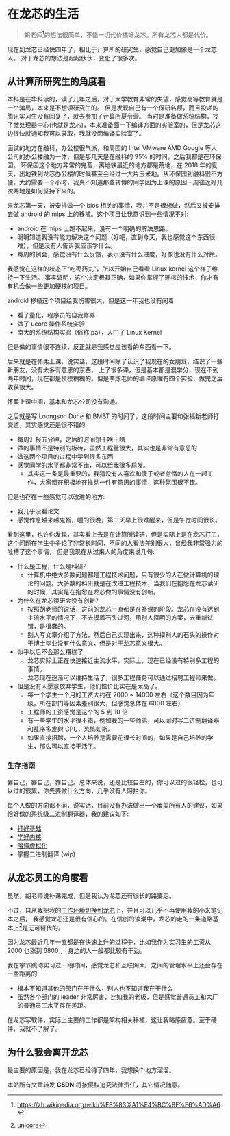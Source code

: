# 在龙芯的生活

> 胡老师[^1]的想法很简单，不惜一切代价搞好龙芯。所有龙芯人都是代价。

现在到龙芯已经快四年了，相比于计算所的研究生，感觉自己更加像是一个龙芯人。
对于龙芯的想法是起起伏伏，变化了很多次。

## 从计算所研究生的角度看
本科是在华科读的，读了几年之后，对于大学教育非常的失望，感觉高等教育就是一个骗局，本来是不想读研究生的。
但是发现自己有一个保研名额，而且投递的腾讯实习生没有回复了，就去参加了计算所夏令营。
当时是准备做系统结构，找了微处理器中心(也就是龙芯)，本来准备面一下编译方面的实验室的，但是龙芯这边很快就通知我可以录取，我就没面编译实验室了。

面试的地方在融科，办公楼很气派，和周围的 Intel VMware AMD Google 等大公司的办公楼融为一体，但是那几天是在融科的 95% 的时间，之后我都是在环保园。
环保园这个地方非常的鬼畜，离地铁最近的地方都是荒地，在 2018 年的夏天，出地铁到龙芯办公楼的时候甚至会经过一大片玉米地。从环保园到融科很不方便，大约需要一个小时，我真不知道那些转博的同学因为上课的原因一周往返好几次两地是如何坚持下来的。

来龙芯第一天，被安排做一个 bios 相关的事情，我并不是很想做，然后又被安排去做 android 的 mips 上的移植。这个项目让我意识到一些情况不对:
- android 在 mips 上跑不起来，没有一个明确的解决思路。
- 明明知道我没有能力解决这个问题（好吧，直到今天，我也感觉这个东西很难），但是没有人告诉我应该学什么。
- 每周的例会，感觉没有什么反馈，表示没有什么进度，好像也没有什么对策。

我感觉在这样的状态下“吃枣药丸”，所以开始自己看看 Linux kernel 这个样子维持一下生活。
事实证明，这个决定极其正确，如果你掌握了硬核的技术，你才有有机会做一些更加硬核的项目。

android 移植这个项目给我伤害很大，但是这一年我也没有闲着:
- 看了量化，程序员的自我修养
- 做了 ucore 操作系统实验
- 南大的系统结构实验（俗称 pa），入门了 Linux Kernel

但是做的事情很不连续，反正就是我感觉应该看的东西看一下。

后来就是在怀柔上课，说实话，这段时间除了认识了我现在的女朋友，结识了一些新朋友，没有太多有意思的东西。
上了很多课，但是基本都是混学分，现在不到两年时间，现在都是模模糊糊的。但是李炼老师的编译原理有四个实验，做完之后收获很大。

怀柔上课中间，基本和龙芯公司没有沟通。

之后就是写 Loongson Dune 和 BMBT 的时间了，这段时间主要和张福新老师打交道，其实感觉还是很不错的:
- 每周汇报五分钟，之后的时间想干啥干啥
- 做的事情不是特别的板砖，虽然工程量很大，其实也是非常有意思的
- 做这两个项目的过程中学到很多东西
- 感觉同学的水平都非常不错，可以给我很多启发。
  - 其实这一条是最重要的，我猜没有人喜欢和傻子或者怠惰的人在一起工作，大家都在积极地在推动一件有意思的事情，这种氛围很不错。

但是也存在一些感觉可以改进的地方:
- 我几乎没看论文
- 感觉作息越来越鬼畜，睡的很晚，第二天早上很难醒来，但是午觉时间很长。

看到这里，也许你发现，其实看上去是在计算所读研，但是实际上是在龙芯打工，这个问题在学生中争论了非常长时间，不同的人看法差别很大，曾经我非常强力的吐槽了这个事情，
但是我现在从过来人的角度来说几句:
- 什么是工程，什么是科研?
  - 计算机中绝大多数问题都是工程技术问题，只有很少的人在做计算机的理论的问题。大多数的科研就是在改进工程技术，当我们在抱怨在龙芯读研的时候，其实是在抱怨在龙芯做的事情没有创新。
- 为什么在龙芯读研会没有创新?
  - 按照胡老师的说话，之前的龙芯一直都是在补课的阶段。龙芯在没有达到主流水平的情况下，不去摸着石头过河，用别人探明的方案，去重新试错，是很蠢的。
  - 别人写文章介绍了方法，然后自己实现出来，这种摸别人的石头的操作对于博士毕业没有什么意义，但是对于龙芯意义很大。
- 似乎以后不会那么糟糕了
  - 龙芯实际上正在快速接近主流水平，实际上，现在已经没有特别多工程的事情。
  - 龙芯现在逐渐可以维持生活了，很多工程任务可以通过招聘工程师来做。
- 但是没有人愿意放弃学生，他们性价比实在是太高了。
  - 每一个学生一个月的工资大约在 2000 ~ 14000 左右（这个数目因为年级，所在部门等因素差别很大，但感觉总体在 6000 左右）
  - 工程师的工资感觉是这个的 5 到 10 倍
  - 有一些学生的水平很不错，例如我的一些师弟，可以同时写二进制翻译器和乱序多发射 CPU，恐怖如斯。
  - 如果直接招聘，一个人培养是需要花很长时间的，如果是自己培养的学生，那么可以直接干活了。

### 生存指南
靠自己，靠自己，靠自己。总体来说，还是比较自由的，你可以过的很轻松，也可以过的很累，你先要做什么方向，几乎没有人阻拦你。

每个人做的方向都不同，说实话，目前没有办法做出一个覆盖所有人的建议，如果恰好做的系统级二进制翻译器，我的建议如下:

- [打好基础](../learn-cs.md)
- [学好内核](../learn-linux-kernel.md)
- [略懂虚拟化](../learn-virtualization.md)
- 掌握二进制翻译 (wip)

## 从龙芯员工的角度看
虽然，胡老师说补课完成，但是我认为龙芯还有很长的路要走。

不过，自从我把我的[工作环境切换到龙芯](../loongarch/neovim.md)上，并且可以几乎不再使用我的小米笔记本之后，
我感觉龙芯还是很有信心的。在信创的浪潮中，龙芯的走的一条道路基本上[^3]是无可替代的。

因为龙芯最近几年一直都是在快速上升的过程中，比如我作为实习生的工资从 2000 也涨到 6800 ，
身边的人一般都比较有干劲。

我在字节跳动实习过一段时间，感觉龙芯和互联网大厂之间的管理水平上还会存在一些距离的:
- 根本不知道其他的部门在干什么，别人也不知道我在干什么
- 虽然各个部门的 leader 非常厉害，比如我的老板，但是感觉普通员工和大厂的普通员工水平存在差距。

在龙芯写软件，实际上主要的工作都是架构相关移植，这让我略感疲惫。至于硬件，我就不了解了。

## 为什么我会离开龙芯
最主要的原因是，我在龙芯已经待了四年，我想换个地方溜溜。

[^1]: https://zh.wikipedia.org/wiki/%E8%83%A1%E4%BC%9F%E6%AD%A6
[^2]: [如何看待华中科技大学研究生跳楼自杀事件？](https://www.zhihu.com/question/344298388)
[^3]: [unicore](https://en.wikipedia.org/wiki/Unicore)

<script src="https://giscus.app/client.js"
        data-repo="martins3/martins3.github.io"
        data-repo-id="MDEwOlJlcG9zaXRvcnkyOTc4MjA0MDg="
        data-category="Show and tell"
        data-category-id="MDE4OkRpc2N1c3Npb25DYXRlZ29yeTMyMDMzNjY4"
        data-mapping="pathname"
        data-reactions-enabled="1"
        data-emit-metadata="0"
        data-theme="light"
        data-lang="zh-CN"
        crossorigin="anonymous"
        async>
</script>

本站所有文章转发 **CSDN** 将按侵权追究法律责任，其它情况随意。

